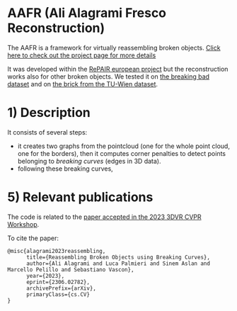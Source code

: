 # AAFR (Ali Alagrami Fresco Reconstruction)

The AAFR is a framework for virtually reassembling broken objects. 
[Click here to check out the project page for more details](https://repairproject.github.io/AAFR_web/)

It was developed within the [RePAIR european project](https://github.com/RePAIRProject) but the reconstruction works also for other broken objects. 
We tested it on [the breaking bad dataset](https://breaking-bad-dataset.github.io/) and on [the brick from the TU-Wien dataset](https://www.geometrie.tuwien.ac.at/geom/nbkdir/hofer/3dpuzzles/brick/brick.html).

# 1) Description

It consists of several steps:
- it creates two graphs from the pointcloud (one for the whole point cloud, one for the borders), then it computes corner penalties to detect points belonging to *breaking curves* (edges in 3D data). 
- following these breaking curves,


# 5) Relevant publications

The code is related to the [paper accepted in the 2023 3DVR CVPR Workshop](https://arxiv.org/abs/2306.02782).

To cite the paper:
```
@misc{alagrami2023reassembling,
      title={Reassembling Broken Objects using Breaking Curves}, 
      author={Ali Alagrami and Luca Palmieri and Sinem Aslan and Marcello Pelillo and Sebastiano Vascon},
      year={2023},
      eprint={2306.02782},
      archivePrefix={arXiv},
      primaryClass={cs.CV}
}
```